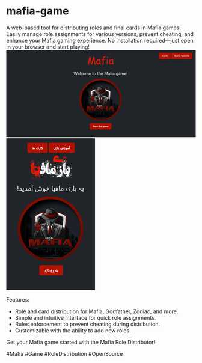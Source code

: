 # mafia-game

A web-based tool for distributing roles and final cards in Mafia games. Easily manage role assignments for various versions, prevent cheating, and enhance your Mafia gaming experience. No installation required—just open in your browser and start playing! 
![](https://github.com/farhangarab/mafia-game/blob/main/Mafia%20En.PNG)
![](https://github.com/farhangarab/mafia-game/blob/main/Capture.PNG)

Features:
- Role and card distribution for Mafia, Godfather, Zodiac, and more.
- Simple and intuitive interface for quick role assignments.
- Rules enforcement to prevent cheating during distribution.
- Customizable with the ability to add new roles.

Get your Mafia game started with the Mafia Role Distributor!

#Mafia #Game #RoleDistribution #OpenSource
